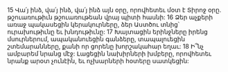 15 Վա՛յ ինձ, վա՛յ ինձ, վա՛յ ինձ այն օրը,
որովհետեւ մօտ է Տիրոջ օրը.
թշուառութիւն թշուառութեան վրայ պիտի հասնի:
16 Ձեր աչքերի առաջ պակասեցին կերակուրները,
ձեր Աստծու տնից՝ ուրախութիւնը եւ խնդութիւնը:
17 Խայտացին երինջները իրենց մսուրներում,
ապականուեցին գանձերը,
տապալուեցին շտեմարանները,
քանի որ ցորենը խորշակահար եղաւ:
18 Ի՞նչ ամբարեմ նրանց մէջ:
Լացեցին նախիրների խմբերը,
որովհետեւ նրանք արօտ չունէին,
եւ ոչխարների հօտերը սատկեցին:
